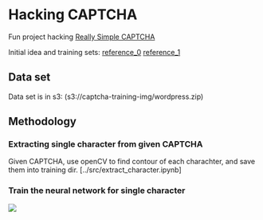 # Hacking CAPTCHA
Fun project hacking [Really Simple CAPTCHA](https://wordpress.org/plugins/really-simple-captcha/#description)

Initial idea and training sets: [reference_0](http://python.jobbole.com/89004/)
[reference_1](https://www.pyimagesearch.com/2017/12/11/image-classification-with-keras-and-deep-learning/)

## Data set

Data set is in s3: (s3://captcha-training-img/wordpress.zip)

## Methodology

### Extracting single character from given CAPTCHA

Given CAPTCHA, use openCV to find contour of each charachter, and save them into training dir. [../src/extract_character.ipynb]<Detail>

### Train the neural network for single character

<img src="../src/captcha_model.png" />